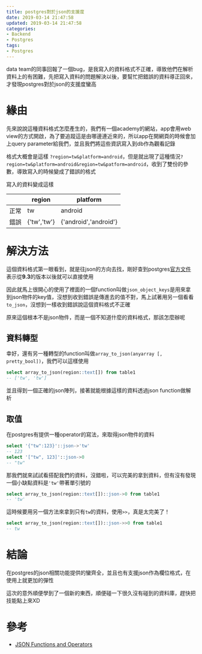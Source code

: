 ```yaml
---
title: postgres對於json的支援度
date: 2019-03-14 21:47:58
updated: 2019-03-14 21:47:58
categories:
- Backend
- Postgres
tags:
- Postgres
---
```


data team的同事回報了一個bug，是我寫入的資料格式不正確，導致他們在解析資料上的有困難，先把寫入資料的問題解決以後，要幫忙把錯誤的資料導正回來，才發現postgres對於json的支援度蠻高

<!-- more -->

# 緣由

先來說說這種資料格式怎麼產生的，我們有一個academy的網站，app會用web view的方式開啟，為了要追蹤這是由哪邊連近來的，所以app在開網頁的時候會加上query parameter給我們，並且我們將這些資訊寫入到db作為觀看記錄

格式大概會是這樣 `?region=tw&platform=android`，但是就出現了這種情況`?region=tw&platform=android&region=tw&patform=android`，收到了雙份的參數，導致寫入的時候變成了錯誤的格式

寫入的資料變成這樣

|      | region      | platform              |
| ---- | ----------- | --------------------- |
| 正常 | tw          | android               |
| 錯誤 | {'tw','tw'} | {'android','android'} |

# 解決方法

這個資料格式第一眼看到，就是往json的方向去找，剛好查到postgres[官方文件](https://www.postgresql.org/docs/9.3/functions-json.html)表示從**9.3**的版本以後就可以直接使用

因此就馬上很開心的使用了裡面的一個function叫做`json_object_keys`是用來拿到json物件的key值，沒想到收到錯誤是傳進去的值不對，馬上試著用另一個看看`to_json`，沒想到一樣收到錯誤說這個資料格式不正確

原來這個根本不是json物件，而是一個不知道什麼的資料格式，那該怎麼辦呢

## 資料轉型

幸好，還有另一種轉型的function叫做`array_to_json(anyarray [, pretty_bool])`，我們可以這樣使用

```sql
select array_to_json(region::text[]) from table1
-- ['tw', 'tw']
```

並且得到一個正確的json陣列，接著就能根據這樣的資料透過json function做解析

## 取值

在postgres有提供一種operator的寫法，來取得json物件的資料

```sql
select '{"tw":123}'::json->'tw'
-- 123
select '["tw", 123]'::json->0
-- "tw"
```

那我們就來試試看搭配我們的資料，沒錯啦，可以完美的拿到資料，但有沒有發現一個小缺點資料是`'tw'`帶著單引號的

```sql
select array_to_json(region::text[])::json->0 from table1
-- 'tw'
```

這時候要用另一個方法來拿到只有`tw`的資料，使用`>>`，真是太完美了！

```sql
select array_to_json(region::text[])::json->>0 from table1
-- tw
```

# 結論

在postgres的json相關功能提供的蠻齊全，並且也有支援json作為欄位格式，在使用上就更加的彈性

這次的意外順便學到了一個新的東西，順便碰一下很久沒有碰到的資料庫，趕快把技能點上來XD

# 參考

* [JSON Functions and Operators](https://www.postgresql.org/docs/9.3/functions-json.html)

